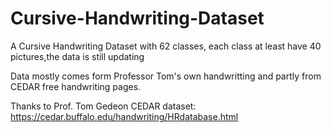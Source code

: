 # Cursive-Handwriting-Dataset
A Cursive Handwriting Dataset with 62 classes, each class at least have 40 pictures,the data is still updating

Data mostly comes form Professor Tom's own handwritting and partly from CEDAR free handwriting pages.

Thanks to 
Prof. Tom Gedeon
CEDAR dataset: https://cedar.buffalo.edu/handwriting/HRdatabase.html

